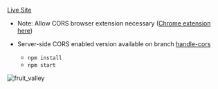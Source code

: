 [Live Site](https://fruit-valley.herokuapp.com/#/) 

* Note: Allow CORS browser extension necessary ([Chrome extension here](https://chrome.google.com/webstore/detail/allow-cors-access-control/lhobafahddgcelffkeicbaginigeejlf))

* Server-side CORS enabled version available on branch [handle-cors](https://github.com/vickiychung/fruit-valley/tree/handle-cors)
  * `npm install` 
  * `npm start`

![fruit_valley](https://user-images.githubusercontent.com/72854605/132271844-6ee8edf0-e4cc-46cc-b382-9094e5cc3ebe.gif)
